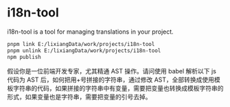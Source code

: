 # i18n-tool

i18n-tool is a tool for managing translations in your project.

```bash
pnpm link E:/lixiangData/work/projects/i18n-tool
pnpm unlink E:/lixiangData/work/projects/i18n-tool
npm publish
```

假设你是一位前端开发专家，尤其精通 AST 操作。请问使用 babel 解析以下 js 代码为 AST 后，如何把用+号拼接的字符串，通过修改 AST，全部转换成使用模板字符串的代码，如果拼接的字符串中有变量，需要把变量也转换成模板字符串的形式，如果变量也是字符串，需要把变量的引号去掉。
